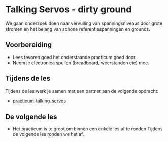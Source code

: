 # Talking Servos - dirty ground

We gaan onderzoek doen naar vervuiling van spanningsniveaus door grote stromen en het belang van schone referentiespanningen en grounds.

## Voorbereiding
- Lees tevoren goed het onderstaande practicum goed door.
- Neem je electronica spullen (breadboard, weerstanden etc) mee.

## Tijdens de les

Tijdens de les werk je samen met een partner aan de volgende opdracht:

- [practicum-talking-servos](../../hardware-interfacing/basis-elektronica/talking-servos/practicum-talking-servos.md) 
  
## De volgende les
- Het practicum is te groot om binnen een enkele les af te ronden Tijdens de volgende les ronden we het af.